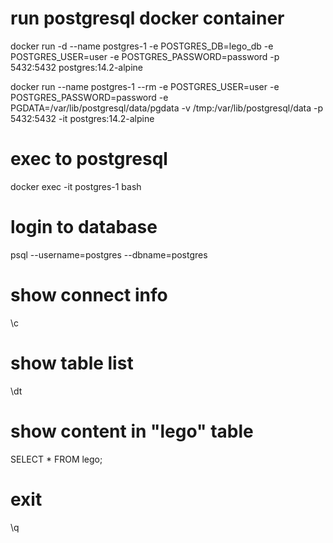 # run postgresql docker container

docker run -d --name postgres-1 -e POSTGRES_DB=lego_db -e POSTGRES_USER=user -e POSTGRES_PASSWORD=password -p 5432:5432 postgres:14.2-alpine

docker run --name postgres-1 --rm -e POSTGRES_USER=user -e POSTGRES_PASSWORD=password -e PGDATA=/var/lib/postgresql/data/pgdata -v /tmp:/var/lib/postgresql/data -p 5432:5432 -it postgres:14.2-alpine

# exec to postgresql

docker exec -it postgres-1 bash

# login to database

psql --username=postgres --dbname=postgres

# show connect info

\c

# show table list

\dt

# show content in "lego" table

SELECT \* FROM lego;

# exit

\q
